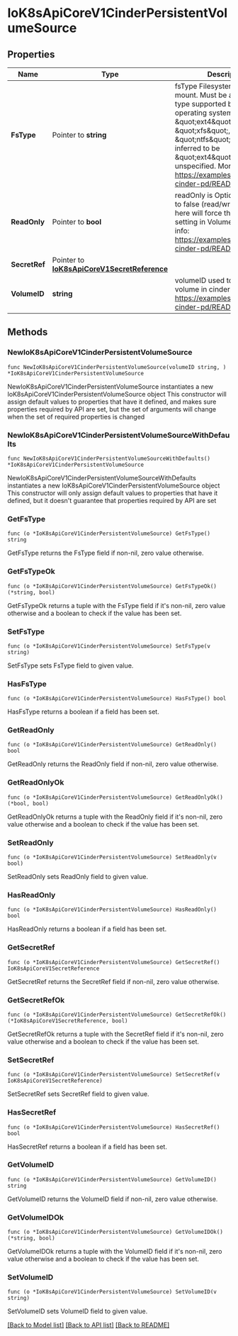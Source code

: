 # IoK8sApiCoreV1CinderPersistentVolumeSource

## Properties

Name | Type | Description | Notes
------------ | ------------- | ------------- | -------------
**FsType** | Pointer to **string** | fsType Filesystem type to mount. Must be a filesystem type supported by the host operating system. Examples: \&quot;ext4\&quot;, \&quot;xfs\&quot;, \&quot;ntfs\&quot;. Implicitly inferred to be \&quot;ext4\&quot; if unspecified. More info: https://examples.k8s.io/mysql-cinder-pd/README.md | [optional] 
**ReadOnly** | Pointer to **bool** | readOnly is Optional: Defaults to false (read/write). ReadOnly here will force the ReadOnly setting in VolumeMounts. More info: https://examples.k8s.io/mysql-cinder-pd/README.md | [optional] 
**SecretRef** | Pointer to [**IoK8sApiCoreV1SecretReference**](IoK8sApiCoreV1SecretReference.md) |  | [optional] 
**VolumeID** | **string** | volumeID used to identify the volume in cinder. More info: https://examples.k8s.io/mysql-cinder-pd/README.md | 

## Methods

### NewIoK8sApiCoreV1CinderPersistentVolumeSource

`func NewIoK8sApiCoreV1CinderPersistentVolumeSource(volumeID string, ) *IoK8sApiCoreV1CinderPersistentVolumeSource`

NewIoK8sApiCoreV1CinderPersistentVolumeSource instantiates a new IoK8sApiCoreV1CinderPersistentVolumeSource object
This constructor will assign default values to properties that have it defined,
and makes sure properties required by API are set, but the set of arguments
will change when the set of required properties is changed

### NewIoK8sApiCoreV1CinderPersistentVolumeSourceWithDefaults

`func NewIoK8sApiCoreV1CinderPersistentVolumeSourceWithDefaults() *IoK8sApiCoreV1CinderPersistentVolumeSource`

NewIoK8sApiCoreV1CinderPersistentVolumeSourceWithDefaults instantiates a new IoK8sApiCoreV1CinderPersistentVolumeSource object
This constructor will only assign default values to properties that have it defined,
but it doesn't guarantee that properties required by API are set

### GetFsType

`func (o *IoK8sApiCoreV1CinderPersistentVolumeSource) GetFsType() string`

GetFsType returns the FsType field if non-nil, zero value otherwise.

### GetFsTypeOk

`func (o *IoK8sApiCoreV1CinderPersistentVolumeSource) GetFsTypeOk() (*string, bool)`

GetFsTypeOk returns a tuple with the FsType field if it's non-nil, zero value otherwise
and a boolean to check if the value has been set.

### SetFsType

`func (o *IoK8sApiCoreV1CinderPersistentVolumeSource) SetFsType(v string)`

SetFsType sets FsType field to given value.

### HasFsType

`func (o *IoK8sApiCoreV1CinderPersistentVolumeSource) HasFsType() bool`

HasFsType returns a boolean if a field has been set.

### GetReadOnly

`func (o *IoK8sApiCoreV1CinderPersistentVolumeSource) GetReadOnly() bool`

GetReadOnly returns the ReadOnly field if non-nil, zero value otherwise.

### GetReadOnlyOk

`func (o *IoK8sApiCoreV1CinderPersistentVolumeSource) GetReadOnlyOk() (*bool, bool)`

GetReadOnlyOk returns a tuple with the ReadOnly field if it's non-nil, zero value otherwise
and a boolean to check if the value has been set.

### SetReadOnly

`func (o *IoK8sApiCoreV1CinderPersistentVolumeSource) SetReadOnly(v bool)`

SetReadOnly sets ReadOnly field to given value.

### HasReadOnly

`func (o *IoK8sApiCoreV1CinderPersistentVolumeSource) HasReadOnly() bool`

HasReadOnly returns a boolean if a field has been set.

### GetSecretRef

`func (o *IoK8sApiCoreV1CinderPersistentVolumeSource) GetSecretRef() IoK8sApiCoreV1SecretReference`

GetSecretRef returns the SecretRef field if non-nil, zero value otherwise.

### GetSecretRefOk

`func (o *IoK8sApiCoreV1CinderPersistentVolumeSource) GetSecretRefOk() (*IoK8sApiCoreV1SecretReference, bool)`

GetSecretRefOk returns a tuple with the SecretRef field if it's non-nil, zero value otherwise
and a boolean to check if the value has been set.

### SetSecretRef

`func (o *IoK8sApiCoreV1CinderPersistentVolumeSource) SetSecretRef(v IoK8sApiCoreV1SecretReference)`

SetSecretRef sets SecretRef field to given value.

### HasSecretRef

`func (o *IoK8sApiCoreV1CinderPersistentVolumeSource) HasSecretRef() bool`

HasSecretRef returns a boolean if a field has been set.

### GetVolumeID

`func (o *IoK8sApiCoreV1CinderPersistentVolumeSource) GetVolumeID() string`

GetVolumeID returns the VolumeID field if non-nil, zero value otherwise.

### GetVolumeIDOk

`func (o *IoK8sApiCoreV1CinderPersistentVolumeSource) GetVolumeIDOk() (*string, bool)`

GetVolumeIDOk returns a tuple with the VolumeID field if it's non-nil, zero value otherwise
and a boolean to check if the value has been set.

### SetVolumeID

`func (o *IoK8sApiCoreV1CinderPersistentVolumeSource) SetVolumeID(v string)`

SetVolumeID sets VolumeID field to given value.



[[Back to Model list]](../README.md#documentation-for-models) [[Back to API list]](../README.md#documentation-for-api-endpoints) [[Back to README]](../README.md)


